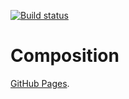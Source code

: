 [![Build status](https://ci.appveyor.com/api/projects/status/x59a009f0a6uv794?svg=true)](https://ci.appveyor.com/project/Garfy2/ra-composition-comp)


# Composition

[GitHub Pages](https://garfy2.github.io/ra_composition_comp/#).
